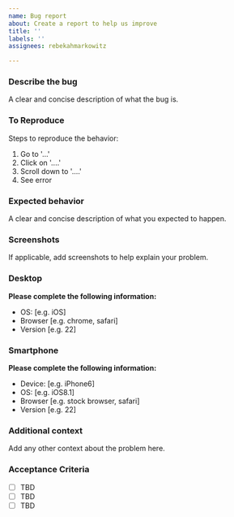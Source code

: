 ```yaml
---
name: Bug report
about: Create a report to help us improve
title: ''
labels: ''
assignees: rebekahmarkowitz

---
```


### Describe the bug
A clear and concise description of what the bug is.

### To Reproduce
Steps to reproduce the behavior:
1. Go to '...'
2. Click on '....'
3. Scroll down to '....'
4. See error

### Expected behavior
A clear and concise description of what you expected to happen.

### Screenshots
If applicable, add screenshots to help explain your problem.

### Desktop 
**Please complete the following information:**
 - OS: [e.g. iOS]
 - Browser [e.g. chrome, safari]
 - Version [e.g. 22]

### Smartphone
**Please complete the following information:**
 - Device: [e.g. iPhone6]
 - OS: [e.g. iOS8.1]
 - Browser [e.g. stock browser, safari]
 - Version [e.g. 22]

### Additional context
Add any other context about the problem here.

### Acceptance Criteria
- [ ] TBD
- [ ] TBD
- [ ] TBD
